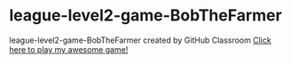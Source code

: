 # league-level2-game-BobTheFarmer
league-level2-game-BobTheFarmer created by GitHub Classroom
<a href="https://github.com/League-level2-student/league-level2-game-BobTheFarmer/blob/master/DogGame.jar?raw=true">Click here to play my awesome game!</a>
